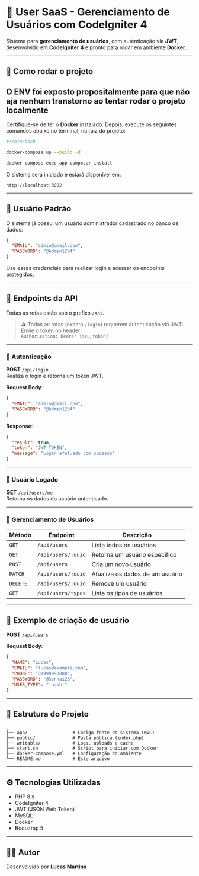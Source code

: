 # 🧩 User SaaS - Gerenciamento de Usuários com CodeIgniter 4

Sistema para **gerenciamento de usuários**, com autenticação via **JWT**, desenvolvido em **CodeIgniter 4** e pronto para rodar em ambiente **Docker**.

---

## 🚀 Como rodar o projeto

## O ENV foi exposto propositalmente para que não aja nenhum transtorno ao tentar rodar o projeto localmente
Certifique-se de ter o **Docker** instalado. Depois, execute os seguintes comandos abaixo no terminal, na raiz do projeto:

```bash
#!/bin/bash

docker-compose up --build -d

docker-compose exec app composer install

```

O sistema será iniciado e estará disponível em:

```
http://localhost:3002
```

---

## 🔐 Usuário Padrão

O sistema já possui um usuário administrador cadastrado no banco de dados:

```json
{
  "EMAIL": "admin@gmail.com",
  "PASSWORD": "@Admin1234"
}
```

Use essas credenciais para realizar login e acessar os endpoints protegidos.

---

## 📡 Endpoints da API

Todas as rotas estão sob o prefixo `/api`.

> ⚠️ Todas as rotas (exceto `/login`) requerem autenticação via JWT:  
> Envie o token no header:  
> `Authorization: Bearer {seu_token}`

---

### 🔑 Autenticação

**POST** `/api/login`  
Realiza o login e retorna um token JWT.

**Request Body**:
```json
{
  "EMAIL": "admin@gmail.com",
  "PASSWORD": "@Admin1234"
}
```

**Response**:
```json
{
  "result": true,
  "token": "JWT_TOKEN",
  "message": "Login efetuado com sucesso"
}
```

---

### 👤 Usuário Logado

**GET** `/api/users/me`  
Retorna os dados do usuário autenticado.

---

### 👥 Gerenciamento de Usuários

| Método  | Endpoint                | Descrição                         |
|---------|-------------------------|-----------------------------------|
| `GET`   | `/api/users`            | Lista todos os usuários           |
| `GET`   | `/api/users/:uuid`      | Retorna um usuário específico     |
| `POST`  | `/api/users`            | Cria um novo usuário              |
| `PATCH` | `/api/users/:uuid`      | Atualiza os dados de um usuário   |
| `DELETE`| `/api/users/:uuid`      | Remove um usuário                 |
| `GET`   | `/api/users/types`      | Lista os tipos de usuários        |

---

## 🧪 Exemplo de criação de usuário

**POST** `/api/users`

**Request Body**:
```json
{
  "NAME": "Lucas",
  "EMAIL": "lucas@example.com",
  "PHONE": "31999998888",
  "PASSWORD": "@Senha123",
  "USER_TYPE": "'hash'"
}
```

---

## 📁 Estrutura do Projeto

```
.
├── app/                 # Código-fonte do sistema (MVC)
├── public/              # Pasta pública (index.php)
├── writable/            # Logs, uploads e cache
├── start.sh             # Script para iniciar com Docker
├── docker-compose.yml   # Configuração do ambiente
└── README.md            # Este arquivo
```

---

## ⚙️ Tecnologias Utilizadas

- PHP 8.x
- CodeIgniter 4
- JWT (JSON Web Token)
- MySQL
- Docker
- Bootstrap 5

---

## 👨‍💻 Autor

Desenvolvido por **Lucas Martins**